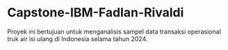 # Capstone-IBM-Fadlan-Rivaldi
Proyek ini bertujuan untuk menganalisis sampel data transaksi operasional truk air isi ulang di Indonesia selama tahun 2024.
